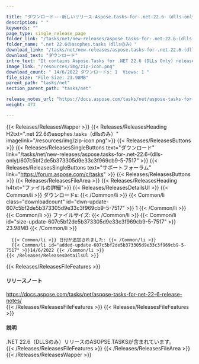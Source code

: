```yaml
---

title: "ダウンロード---新しいリリース-Aspose.tasks-for-.net-22.6-（dlls-only）"
description: " "
keywords: ""
page_type: single_release_page
folder_link: "/tasks/net/new-releases/aspose.tasks-for-.net-22.6-(dlls-only)/"
folder_name: ".net 22.6のasophes.tasks（dllsのみ）"
download_link: "/tasks/net/new-releases/aspose.tasks-for-.net-22.6-(dlls-only)/607c5bf2de5b373305d9e33c3f969cb9-5-7517"
download_text: "ダウンロード"
intro_text: "It contains Aspose.Tasks for .NET 22.6 (DLLs Only) release."
image_link: "/resources/img/zip-icon.png"
download_count: " 14/6/2022 ダウンロードs: 1  Views: 1 "
file_size: "File Size: 23.98MB"
parent_path: "tasks/net"
section_parent_path: "tasks/net"

release_notes_url: "https://docs.aspose.com/tasks/net/aspose-tasks-for-net-22-6-release-notes/"
weight: 473

---
```


{{< Releases/ReleasesWapper >}}
  {{< Releases/ReleasesHeading H2txt=".net 22.6のasophes.tasks（dllsのみ）" imagelink="/resources/img/zip-icon.png">}}
  {{< Releases/ReleasesButtons >}}
    {{< Releases/ReleasesSingleButtons text="ダウンロード" link="/tasks/net/new-releases/aspose.tasks-for-.net-22.6-(dlls-only)/607c5bf2de5b373305d9e33c3f969cb9-5-7517" >}}
    {{< Releases/ReleasesSingleButtons text="サポートフォーラム" link="https://forum.aspose.com/c/tasks" >}}
  {{< Releases/ReleasesButtons >}}
  {{< Releases/ReleasesFileArea >}}
    {{< Releases/ReleasesHeading h4txt="ファイルの詳細">}}
    {{< Releases/ReleasesDetailsUl >}}
      {{< Common/li >}} ダウンロードs: {{< /Common/li >}}
      {{< Common/li class="downloadcount" id="dwn-update-607c5bf2de5b373305d9e33c3f969cb9-5-7517" >}} 1 {{< /Common/li >}}
      {{< Common/li >}} ファイルサイズ: {{< /Common/li >}}
      {{< Common/li id="size-update-607c5bf2de5b373305d9e33c3f969cb9-5-7517" >}} 23.98MB {{< /Common/li >}}

      {{< Common/li >}} 日付が追加されました: {{< /Common/li >}}
      {{< Common/li id="added-update-607c5bf2de5b373305d9e33c3f969cb9-5-7517" >}}14/6/2022 {{< /Common/li >}}
    {{< /Releases/ReleasesDetailsUl >}}

  {{< Releases/ReleasesFileFeatures >}}
      <h4>リリースノート</h4><div><a href='https://docs.aspose.com/tasks/net/aspose-tasks-for-net-22-6-release-notes/'>https://docs.aspose.com/tasks/net/aspose-tasks-for-net-22-6-release-notes/</a></div>
  {{< /Releases/ReleasesFileFeatures >}}
  {{< Releases/ReleasesFileFeatures >}}
      <h4>説明</h4><div class="HTMLDescription">.NET 22.6（DLLSのみ）リリースのASOPSE.TASKSが含まれています。</div>
  {{< /Releases/ReleasesFileFeatures >}}
 {{< /Releases/ReleasesFileArea >}}
{{< /Releases/ReleasesWapper >}}


